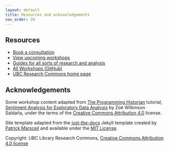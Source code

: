 ```yaml
---
layout: default
title: Resources and acknowledgements
nav_order: 20
---
```

## Resources

- [Book a consultation](https://researchcommons.library.ubc.ca/consultation-requests/)
- [View upcoming workshops](https://researchcommons.library.ubc.ca/workshops/)
- [Guides for all sorts of research and analysis](https://guides.library.ubc.ca/menu)
- [All Workshops (GitHub)](https://github.com/orgs/ubc-library-rc/repositories)
- [UBC Research Commons home page](https://researchcommons.library.ubc.ca/)


## Acknowledgements

Some workshop content adapted from [The Programming Historian](https://programminghistorian.org/) tutorial, [Sentiment Analysis for Exploratory Data Analysis](https://programminghistorian.org/en/lessons/sentiment-analysis) by Zoë Wilkinson Saldaña, under the terms of the [Creative Commons Attribution 4.0](https://creativecommons.org/licenses/by/4.0/) license.

Site template adapted from the [just-the-docs](https://github.com/pmarsceill/just-the-docs) Jekyll template created by [Patrick Marsceil](https://github.com/pmarsceill) and available under the [MIT License](http://opensource.org/licenses/MIT).

Copyright: UBC Library Research Commons, [Creative Commons Attribution 4.0 license](https://creativecommons.org/licenses/by/4.0/)
